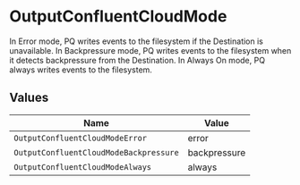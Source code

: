 # OutputConfluentCloudMode

In Error mode, PQ writes events to the filesystem if the Destination is unavailable. In Backpressure mode, PQ writes events to the filesystem when it detects backpressure from the Destination. In Always On mode, PQ always writes events to the filesystem.


## Values

| Name                                   | Value                                  |
| -------------------------------------- | -------------------------------------- |
| `OutputConfluentCloudModeError`        | error                                  |
| `OutputConfluentCloudModeBackpressure` | backpressure                           |
| `OutputConfluentCloudModeAlways`       | always                                 |